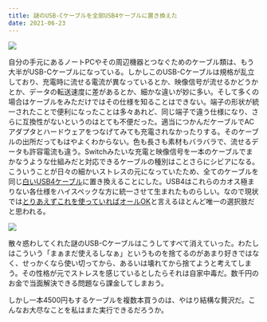 ```yaml
---
title: 謎のUSB-Cケーブルを全部USB4ケーブルに置き換えた
date: 2021-06-23
---
```


![](https://source.unsplash.com/QM9yzAoX-GQ/1600x1000)

自分の手元にあるノートPCやその周辺機器とつなぐためのケーブル類は、もう大半がUSB-Cケーブルになっている。しかしこのUSB-Cケーブルは規格が乱立しており、充電時に流せる電流が異なっているとか、映像信号が流せるかどうかとか、データの転送速度に差があるとか、細かな違いが妙に多い。そして多くの場合はケーブルをみただけではその仕様を知ることはできない。端子の形状が統一されたことで便利になったことは多々あれど、同じ端子で違う仕様になり、さらに互換性がないというのはとても不便だった。適当につかんだケーブルでACアダプタとハードウェアをつなげてみても充電されなかったりする。そのケーブルの出所だってもはやよくわからない。色も長さも素材もバラバラで、流せるデータも許容電流も違う。Switchみたいな充電と映像信号を一本のケーブルでまかなうような仕組みだと対応できるケーブルの種別はことさらにシビアになる。こういうことが日々の細かいストレスの元になっていたため、全てのケーブルを同じ[白いUSB4ケーブル](https://www.yodobashi.com/product/100000001005882655/)に置き換えることにした。USB4はこれらのカオス極まりない各仕様をハイスペックな方に統一させて生まれたものらしい。なので現状では[とりあえずこれを使っていればオールOK](https://www.elecom.co.jp/pickup/contents/00061/)と言えるほとんど唯一の選択肢だと思われる。

![](https://photos.smugmug.com/photos/i-p9SbN9M/1/02c4ac92/X2/i-p9SbN9M-X2.jpg)

散々惑わしてくれた謎のUSB-Cケーブルはこうしてすべて消えていった。わたしはこういう「まぁまだ使えるしなぁ」というものを捨てるのがあまり好きではなく、せっかくなら使い切ってから、あるいは壊れてから捨てようと考えてしまう。その性格が元でストレスを感じているとしたらそれは自家中毒だ。数千円のお金で当面解決できる問題なら課金してしまおう。

しかし一本4500円もするケーブルを複数本買うのは、やはり結構な贅沢だ。こんなお大尽なことを私はまた実行できるだろうか。
